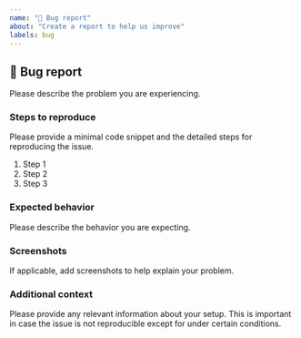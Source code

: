 ```yaml
---
name: "🐛 Bug report"
about: "Create a report to help us improve"
labels: bug
---
```


## 🐛 Bug report
Please describe the problem you are experiencing.

### Steps to reproduce
Please provide a minimal code snippet and the detailed steps for reproducing the issue.

1. Step 1
2. Step 2
3. Step 3

### Expected behavior
Please describe the behavior you are expecting.

### Screenshots
If applicable, add screenshots to help explain your problem.

### Additional context
Please provide any relevant information about your setup. This is important in case the issue is not reproducible except for under certain conditions.